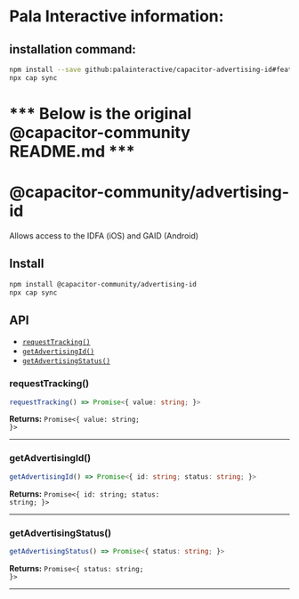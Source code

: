 # Pala Interactive information:

## installation command:

```bash
npm install --save github:palainteractive/capacitor-advertising-id#feat/v4
npx cap sync
```

# *** Below is the original @capacitor-community README.md ***


# @capacitor-community/advertising-id

Allows access to the IDFA (iOS) and GAID (Android)

## Install

```bash
npm install @capacitor-community/advertising-id
npx cap sync
```

## API

<docgen-index>

* [`requestTracking()`](#requesttracking)
* [`getAdvertisingId()`](#getadvertisingid)
* [`getAdvertisingStatus()`](#getadvertisingstatus)

</docgen-index>

<docgen-api>
<!--Update the source file JSDoc comments and rerun docgen to update the docs below-->

### requestTracking()

```typescript
requestTracking() => Promise<{ value: string; }>
```

**Returns:** <code>Promise&lt;{ value: string; }&gt;</code>

--------------------


### getAdvertisingId()

```typescript
getAdvertisingId() => Promise<{ id: string; status: string; }>
```

**Returns:** <code>Promise&lt;{ id: string; status: string; }&gt;</code>

--------------------


### getAdvertisingStatus()

```typescript
getAdvertisingStatus() => Promise<{ status: string; }>
```

**Returns:** <code>Promise&lt;{ status: string; }&gt;</code>

--------------------

</docgen-api>
